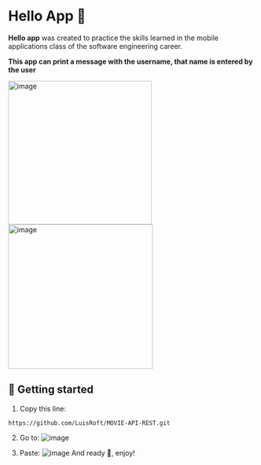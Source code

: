 # Hello App 🚀
**Hello app** was created to practice the skills learned in the mobile applications class of the software engineering career.

**This app can print a message with the username, that name is entered by the user**

<img width="292" alt="image" src="https://user-images.githubusercontent.com/91089863/201409351-9aa00133-2cf3-405d-b619-98ba5dc7c236.png">     <img width="294" alt="image" src="https://user-images.githubusercontent.com/91089863/201409425-39270c32-609f-457f-bd6b-d332cab1f824.png">

## 🤖 Getting started 
1. Copy this line:
```
https://github.com/LuisRoft/MOVIE-API-REST.git
```
2. Go to:
![image](https://user-images.githubusercontent.com/91089863/201412203-a7dcc91e-db0e-4ef0-8969-e51eee940853.png)

3. Paste:
![image](https://user-images.githubusercontent.com/91089863/201412440-d371be92-7e9b-411c-b6ab-cd58eeff2178.png)
And ready 🥳, enjoy!


